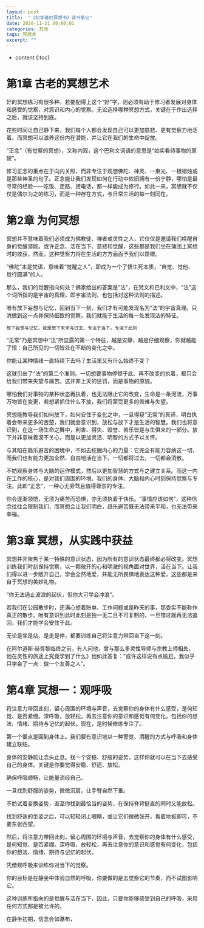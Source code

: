 ```yaml
---
layout: post
title:  "《初学者的冥想书》读书笔记"
date: 2020-11-21 00:00:01
categories: 其他
tags: 冥想术
excerpt: ""
---
```


* content
{:toc}


# 第1章 古老的冥想艺术
好的冥想练习有很多种，若要配得上这个“好”字，则必须有助于修习者发展对身体和感受的觉察，对意识和内心的觉察。无论选择哪种冥想方式，关键在于作出选择之后，就该坚持到底。

花些时间让自己静下来，我们每个人都会发现自己可以更加慈悲、更有觉察力地活着。而冥想可以滋养这份内在潜能，并让它在我们的生命中绽放。

“正念”（有觉察的冥想），又称内观，这个巴利文词语的意思是“如实看待事物的原貌”。

修习正念的重点在于向内关照，而非专注于观想佛陀、神灵、一束光、一根蜡烛或是那些神圣的句子。正念能让我们发现如何在行动中依旧拥有一份宁静，哪怕是最寻常的经验——吃饭、走路、接电话，都一样能成为修行。如此一来，冥想就不仅仅是偶尔为之的练习，而是一种存在方式，与日常生活的每一刻同在。


# 第2章 为何冥想
冥想并不意味着我们必须成为佛教徒、禅者或灵性之人，它仅仅是邀请我们唤醒自身的觉醒潜能。或许正念、活在当下、慈悲和觉醒，这些都是我们坐在蒲团上冥想时的收获，然而，这种觉察力将在生活的方方面面予我们以馈赠。

“佛陀”本是梵语，意味着“觉醒之人”，即成为一个了悟生死本质，“自觉、觉他、觉行圆满”的人。

那么，我们的觉醒指向何处？佛家给出的答案是“法”，在梵文和巴利文中，“法”这个词所指的是宇宙的真理，即宇宙法则，也包括对这种法则的描述。

唯有放下妄想与记忆，回到当下一刻，我们才有可能发现名为“法”的宇宙真理。只消做到这一点并保持细致的觉察，我们就能于生活的每一处发现法的特征。
```
放下妄想与记忆，就是放下未来与过去、专注于当下，专注于此刻
```

“无常”乃是冥想中“法”所显露的第一个特征，越是安静，越是仔细观察，你就越能了悟：自己所见的一切皆处在不断的变化之中。

你能让某种情绪一直持续下去吗？生活里又有什么始终不变？

这就引出了“法”的第二个准则。一切想要事物停顿于此、再不改变的执着，都只会给我们带来失望与痛苦。这并非上天的惩罚，而是事物的原貌。

哪怕我们对事物的某种状态再执着，也无法阻止它的改变，生命是一条河流，万事万物皆在变更，若想紧抓住什么不放，我们将蒙受更多的苦难与失望。

冥想能教导我们如何放下，如何安住于变化之中，一旦得窥“无常”的真谛，明白执着会带来更多的苦楚，我们就会意识到，放松与放下才是生活的智慧。我们也将意识到，在这一场生命之舞中，利害、得失、毁誉、苦乐皆是与生俱来的一部分。放下并非意味着漠不关心，而是以更加灵活、明智的方式予以关怀。

与其陷在趋乐避苦的困境中，不如去挖掘内心的力量：它完全有能力容纳这一切，而我们也有能力更加全然、自由地活在当下。一切都将过去，一切都会消散。

不妨观察身体与大脑的运作模式，然后以更加智慧的方式与之建立关系。而这一内在工作的核心，是对我们周围的环境、我们的身体、大脑和内心时刻保持觉察与专注。此即“正念”，一种心无旁骛且值得尊崇的专注。

你会逐渐领悟，无须为痛苦而恐惧，亦无须执着于快乐。“事情应该如何”，这种信念往往会限制我们，而冥想会让我们明白，趋乐避苦既无法带来平和，也无法带来幸福。


# 第3章 冥想，从实践中获益
冥想并非聚焦于某一特殊的意识状态，因为所有的意识状态最终都必将改变。冥想训练我们时刻保持觉察，以一颗敞开的心和明澈的视角面对世界，活在当下。让我们得以进一步敞开自己，学会全然地爱，并能无所畏惧地表达这种爱，这些都是来自于冥想的美妙礼物。

“你无法遏止波浪的起伏，但你大可学会冲浪”。

若我们在公园散步时，还满心想着账单、工作问题或是昨天的事，那委实不能称作真正的散步。唯有意识到此时此刻是独一无二且不可复制的，一旦错过就再无法追回，我们才能学会安住于此。

无论是坐是站、是走是停，都要训练自己将注意力带回当下这一刻。

在阿尔道斯·赫胥黎临终之前，有人问他，曾与那么多灵性导师与宗教上师相处，他在灵性的旅途上究竟学到了什么》他如此答复：”或许这样说有点尴尬，我似乎只学会了一点：做一个友善之人“。


# 第4章 冥想一：观呼吸
将注意力带回此刻，留心周围的环境与声音，去觉察你的身体有什么感受，是何知觉、是否紧绷。深呼吸，放轻松，再去注意你的意识和感觉有何变化，包括你的想法、情绪、期待与记忆的起伏。现在，是时候修炼专注了。

第一个要点是回到身体上。我们要有意识地以一种警觉、清醒的方式与呼吸和身体建立联结。

身体的安静能让念头止息。找一个安稳、舒服的姿势，这样你就可以在当下去感受自己的身体。关键是你要觉得安稳、舒适、放松。

确保呼吸顺畅，让能量流经自己。

一旦找到舒服的姿势，微微沉肩，让手臂自然下垂。

不妨试着变换姿势，直至你找到最恰当的姿势，在保持脊背挺直的同时又能放松。

找到舒适的坐姿之后，可以轻轻闭上眼睛，或让它们微微张开，看着地板即可，不要东张西望。

然后，将注意力带回此刻，留心周围的环境与声音，去觉察你的身体有什么感受，是何知觉、是否紧绷。深呼吸，放轻松，再去注意你的意识和感觉有何变化，包括你的想法、情绪、期待与记忆的起伏。

凭借观呼吸来训练你对当下的觉察。

你的目标是在静坐中体验自然的呼吸，你要做的是去觉察它的节奏，而不试图影响它。

这种训练所指向的是觉醒与活在当下，因此，只要你能够感受到自己的呼吸，采用任何方式都是被允许的。

在静坐初期，信念会如瀑布，














































































